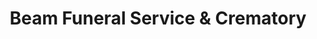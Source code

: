 ---
title: "Beam Funeral Service & Crematory"
url: /marion/beam-funeral-service-and-crematory/
shop: funeral directors
---
